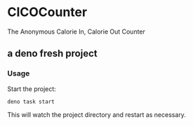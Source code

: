 # CICOCounter

The Anonymous Calorie In, Calorie Out Counter

## a deno fresh project

### Usage

Start the project:

```
deno task start
```

This will watch the project directory and restart as necessary.
